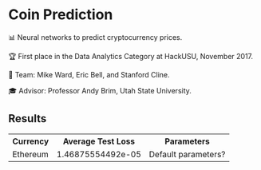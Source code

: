 # Coin Prediction

:bar_chart: Neural networks to predict cryptocurrency prices.  

:trophy: First place in the Data Analytics Category at HackUSU, November 2017.

:man: Team: Mike Ward, Eric Bell, and Stanford Cline.

:mortar_board: Advisor: Professor Andy Brim, Utah State University.

## Results

<table>
  <tr><th>Currency</th><th>Average Test Loss</th><th>Parameters</th></tr>
  <tr><td>Ethereum</td><td>1.46875554492e-05</td><td>Default parameters?</td></tr>
</table>

